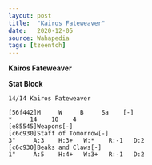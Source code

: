 ```yaml
---
layout: post
title:  "Kairos Fateweaver"
date:   2020-12-05
source: Wahapedia
tags: [tzeentch]
---
```


**Kairos Fateweaver**

**Stat Block**
```
14/14 Kairos Fateweaver
```

```
[56f442]M     W     B     Sa    [-]
*     14    10    4     
[e85545]Weapons[-]
[c6c930]Staff of Tomorrow[-]
3"     A:3    H:3+   W:*    R:-1   D:2   
[c6c930]Beaks and Claws[-]
1"     A:5    H:4+   W:3+   R:-1   D:2   
```


